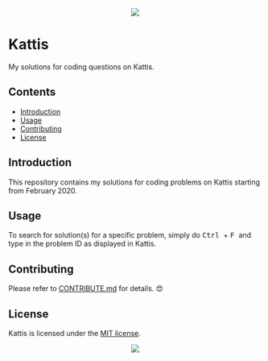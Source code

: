 <p align="center">
  <img src="https://lh3.googleusercontent.com/proxy/GA_vuCsSaqTCZO65YdJNoMTSdhpvG9uxB6Z4jSmkwViItZmuJw8MvNBIE4Ygw9sbI6PPx_f6W46dgHdVf-SbpGvQlmY">
</p>

# Kattis
My solutions for coding questions on Kattis.

## Contents
- [Introduction](#Introduction)
- [Usage](#Usage)
- [Contributing](#Contributing)
- [License](#License)

## Introduction
This repository contains my solutions for coding problems on Kattis starting from February 2020.

## Usage
To search for solution(s) for a specific problem, simply do <kbd> Ctrl </kbd> + <kbd> F </kbd> and type in the problem ID as displayed in Kattis.

## Contributing
Please refer to [CONTRIBUTE.md](./CONTRIBUTE.md) for details. :heart_eyes:

## License
Kattis is licensed under the [MIT license](./LICENSE).

<p align="center">
  <img src="https://open.kattis.com/images/kattis/judge.png">
</p>
